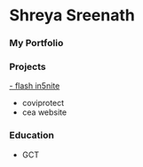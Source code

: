 # Shreya Sreenath
### My Portfolio

### Projects
[- flash in5nite](https://www.bing.com/search?q=github&form=ANNTH1&refig=9b875f1f575a4c488011859996754464)
- coviprotect
- cea website

### Education
- GCT

